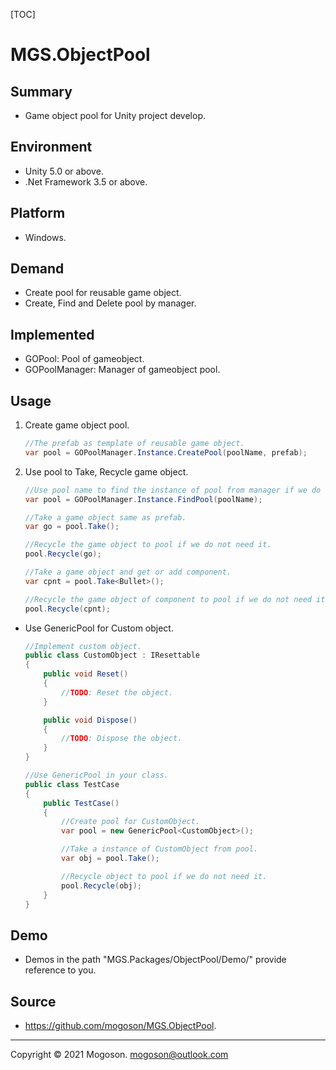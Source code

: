 [TOC]

# MGS.ObjectPool

## Summary
- Game object pool for Unity project develop.

## Environment
- Unity 5.0 or above.
- .Net Framework 3.5 or above.

## Platform
- Windows.

## Demand
- Create pool for reusable game object.
- Create, Find and Delete pool by manager.

## Implemented
- GOPool: Pool of gameobject.
- GOPoolManager: Manager of gameobject pool.

## Usage

1. Create game object pool.

   ```c#
   //The prefab as template of reusable game object.
   var pool = GOPoolManager.Instance.CreatePool(poolName, prefab);
   ```

1. Use pool to Take, Recycle game object.

   ```C#
   //Use pool name to find the instance of pool from manager if we do not hold it.
   var pool = GOPoolManager.Instance.FindPool(poolName);
   
   //Take a game object same as prefab.
   var go = pool.Take();
   
   //Recycle the game object to pool if we do not need it.
   pool.Recycle(go);
   
   //Take a game object and get or add component.
   var cpnt = pool.Take<Bullet>();
   
   //Recycle the game object of component to pool if we do not need it.
   pool.Recycle(cpnt);
   ```
- Use GenericPool for Custom object.

  ```C#
  //Implement custom object.
  public class CustomObject : IResettable
  {
      public void Reset()
      {
          //TODO: Reset the object.
      }
  
      public void Dispose()
      {
          //TODO: Dispose the object.
      }
  }
  
  //Use GenericPool in your class.
  public class TestCase
  {
      public TestCase()
      {
          //Create pool for CustomObject.
          var pool = new GenericPool<CustomObject>();
  
          //Take a instance of CustomObject from pool.
          var obj = pool.Take();
  
          //Recycle object to pool if we do not need it.
          pool.Recycle(obj);
      }
  }
  ```

## Demo
- Demos in the path "MGS.Packages/ObjectPool/Demo/" provide reference to you.

## Source
- https://github.com/mogoson/MGS.ObjectPool.

------

Copyright © 2021 Mogoson.	mogoson@outlook.com